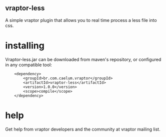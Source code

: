 ## vraptor-less

A simple vraptor plugin that allows you to real time process a less file into css.

# installing

Vraptor-less.jar can be downloaded from maven's repository, or configured in any compatible tool:

		<dependency>
			<groupId>br.com.caelum.vraptor</groupId>
			<artifactId>vraptor-less</artifactId>
			<version>1.0.0</version>
			<scope>compile</scope>
		</dependency>
		
# help

Get help from vraptor developers and the community at vraptor mailing list.

